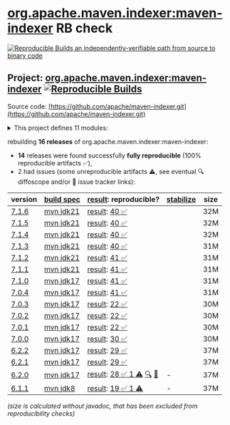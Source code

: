 [org.apache.maven.indexer:maven-indexer](https://central.sonatype.com/artifact/org.apache.maven.indexer/maven-indexer/versions) RB check
=======

[![Reproducible Builds](https://reproducible-builds.org/images/logos/rb.svg) an independently-verifiable path from source to binary code](https://reproducible-builds.org/)

## Project: [org.apache.maven.indexer:maven-indexer](https://central.sonatype.com/artifact/org.apache.maven.indexer/maven-indexer/versions) [![Reproducible Builds](https://img.shields.io/endpoint?url=https://raw.githubusercontent.com/jvm-repo-rebuild/reproducible-central/master/content/org/apache/maven/indexer/badge.json)](https://github.com/jvm-repo-rebuild/reproducible-central/blob/master/content/org/apache/maven/indexer/README.md)

Source code: [https://github.com/apache/maven-indexer.git](https://github.com/apache/maven-indexer.git)

<details><summary>This project defines 11 modules:</summary>

* [org.apache.maven.indexer:indexer-cli](https://central.sonatype.com/artifact/org.apache.maven.indexer/indexer-cli/overview)
* [org.apache.maven.indexer:indexer-core](https://central.sonatype.com/artifact/org.apache.maven.indexer/indexer-core/overview)
* [org.apache.maven.indexer:indexer-examples-basic](https://central.sonatype.com/artifact/org.apache.maven.indexer/indexer-examples-basic/overview)
* [org.apache.maven.indexer:indexer-examples-spring](https://central.sonatype.com/artifact/org.apache.maven.indexer/indexer-examples-spring/overview)
* [org.apache.maven.indexer:indexer-reader](https://central.sonatype.com/artifact/org.apache.maven.indexer/indexer-reader/overview)
* [org.apache.maven.indexer:maven-indexer](https://central.sonatype.com/artifact/org.apache.maven.indexer/maven-indexer/overview)
* [org.apache.maven.indexer:maven-indexer-examples](https://central.sonatype.com/artifact/org.apache.maven.indexer/maven-indexer-examples/overview)
* [org.apache.maven.indexer:search-api](https://central.sonatype.com/artifact/org.apache.maven.indexer/search-api/overview)
* [org.apache.maven.indexer:search-backend-indexer](https://central.sonatype.com/artifact/org.apache.maven.indexer/search-backend-indexer/overview)
* [org.apache.maven.indexer:search-backend-remoterepository](https://central.sonatype.com/artifact/org.apache.maven.indexer/search-backend-remoterepository/overview)
* [org.apache.maven.indexer:search-backend-smo](https://central.sonatype.com/artifact/org.apache.maven.indexer/search-backend-smo/overview)
</details>

rebuilding **16 releases** of org.apache.maven.indexer:maven-indexer:
- **14** releases were found successfully **fully reproducible** (100% reproducible artifacts :white_check_mark:),
- 2 had issues (some unreproducible artifacts :warning:, see eventual :mag: diffoscope and/or :memo: issue tracker links):

| version | [build spec](/BUILDSPEC.md) | [result](https://reproducible-builds.org/docs/jvm/): reproducible? | [stabilize](https://github.com/google/oss-rebuild/blob/main/cmd/stabilize/README.md) | size |
| -- | --------- | ------ | ------ | -- |
| [7.1.6](https://central.sonatype.com/artifact/org.apache.maven.indexer/maven-indexer/7.1.6/pom) | [mvn jdk21](maven-indexer-7.1.6.buildspec) | [result](maven-indexer-7.1.6.buildinfo): [40 :white_check_mark: ](maven-indexer-7.1.6.buildcompare) | | 32M |
| [7.1.5](https://central.sonatype.com/artifact/org.apache.maven.indexer/maven-indexer/7.1.5/pom) | [mvn jdk21](maven-indexer-7.1.5.buildspec) | [result](maven-indexer-7.1.5.buildinfo): [40 :white_check_mark: ](maven-indexer-7.1.5.buildcompare) | | 32M |
| [7.1.4](https://central.sonatype.com/artifact/org.apache.maven.indexer/maven-indexer/7.1.4/pom) | [mvn jdk21](maven-indexer-7.1.4.buildspec) | [result](maven-indexer-7.1.4.buildinfo): [40 :white_check_mark: ](maven-indexer-7.1.4.buildcompare) | | 32M |
| [7.1.3](https://central.sonatype.com/artifact/org.apache.maven.indexer/maven-indexer/7.1.3/pom) | [mvn jdk21](maven-indexer-7.1.3.buildspec) | [result](maven-indexer-7.1.3.buildinfo): [40 :white_check_mark: ](maven-indexer-7.1.3.buildcompare) | | 31M |
| [7.1.2](https://central.sonatype.com/artifact/org.apache.maven.indexer/maven-indexer/7.1.2/pom) | [mvn jdk21](maven-indexer-7.1.2.buildspec) | [result](maven-indexer-7.1.2.buildinfo): [41 :white_check_mark: ](maven-indexer-7.1.2.buildcompare) | | 31M |
| [7.1.1](https://central.sonatype.com/artifact/org.apache.maven.indexer/maven-indexer/7.1.1/pom) | [mvn jdk21](maven-indexer-7.1.1.buildspec) | [result](maven-indexer-7.1.1.buildinfo): [41 :white_check_mark: ](maven-indexer-7.1.1.buildcompare) | | 31M |
| [7.1.0](https://central.sonatype.com/artifact/org.apache.maven.indexer/maven-indexer/7.1.0/pom) | [mvn jdk17](maven-indexer-7.1.0.buildspec) | [result](maven-indexer-7.1.0.buildinfo): [41 :white_check_mark: ](maven-indexer-7.1.0.buildcompare) | | 31M |
| [7.0.4](https://central.sonatype.com/artifact/org.apache.maven.indexer/maven-indexer/7.0.4/pom) | [mvn jdk17](maven-indexer-7.0.4.buildspec) | [result](maven-indexer-7.0.4.buildinfo): [41 :white_check_mark: ](maven-indexer-7.0.4.buildcompare) | | 31M |
| [7.0.3](https://central.sonatype.com/artifact/org.apache.maven.indexer/maven-indexer/7.0.3/pom) | [mvn jdk17](maven-indexer-7.0.3.buildspec) | [result](maven-indexer-7.0.3.buildinfo): [22 :white_check_mark: ](maven-indexer-7.0.3.buildcompare) | | 30M |
| [7.0.2](https://central.sonatype.com/artifact/org.apache.maven.indexer/maven-indexer/7.0.2/pom) | [mvn jdk17](maven-indexer-7.0.2.buildspec) | [result](maven-indexer-7.0.2.buildinfo): [22 :white_check_mark: ](maven-indexer-7.0.2.buildcompare) | | 30M |
| [7.0.1](https://central.sonatype.com/artifact/org.apache.maven.indexer/maven-indexer/7.0.1/pom) | [mvn jdk17](maven-indexer-7.0.1.buildspec) | [result](maven-indexer-7.0.1.buildinfo): [22 :white_check_mark: ](maven-indexer-7.0.1.buildcompare) | | 30M |
| [7.0.0](https://central.sonatype.com/artifact/org.apache.maven.indexer/maven-indexer/7.0.0/pom) | [mvn jdk17](maven-indexer-7.0.0.buildspec) | [result](maven-indexer-7.0.0.buildinfo): [30 :white_check_mark: ](maven-indexer-7.0.0.buildcompare) | | 30M |
| [6.2.2](https://central.sonatype.com/artifact/org.apache.maven.indexer/maven-indexer/6.2.2/pom) | [mvn jdk17](maven-indexer-6.2.2.buildspec) | [result](maven-indexer-6.2.2.buildinfo): [29 :white_check_mark: ](maven-indexer-6.2.2.buildcompare) | | 37M |
| [6.2.1](https://central.sonatype.com/artifact/org.apache.maven.indexer/maven-indexer/6.2.1/pom) | [mvn jdk17](maven-indexer-6.2.1.buildspec) | [result](maven-indexer-6.2.1.buildinfo): [29 :white_check_mark: ](maven-indexer-6.2.1.buildcompare) | | 37M |
| [6.2.0](https://central.sonatype.com/artifact/org.apache.maven.indexer/maven-indexer/6.2.0/pom) | [mvn jdk17](maven-indexer-6.2.0.buildspec) | [result](maven-indexer-6.2.0.buildinfo): [28 :white_check_mark:  1 :warning:](maven-indexer-6.2.0.buildcompare) [:mag:](maven-indexer-6.2.0.diffoscope) [:memo:](https://issues.apache.org/jira/browse/MINDEXER-156) | - | 37M |
| [6.1.1](https://central.sonatype.com/artifact/org.apache.maven.indexer/maven-indexer/6.1.1/pom) | [mvn jdk8](maven-indexer-6.1.1.buildspec) | [result](maven-indexer-6.1.1.buildinfo): [19 :white_check_mark:  1 :warning:](maven-indexer-6.1.1.buildcompare) | - | 37M |

<i>(size is calculated without javadoc, that has been excluded from reproducibility checks)</i>
